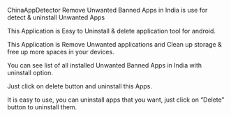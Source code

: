 ChinaAppDetector
Remove Unwanted Banned Apps in India is use for detect & uninstall Unwanted Apps

This Application is Easy to Uninstall & delete application tool for android.

This Application is Remove Unwanted applications and Clean up storage & free up more spaces in your devices.

You can see list of all installed Unwanted Banned Apps in India with uninstall option.

Just click on delete button and uninstall this Apps.

It is easy to use, you can uninstall apps that you want, just click on “Delete” button to uninstall them.
